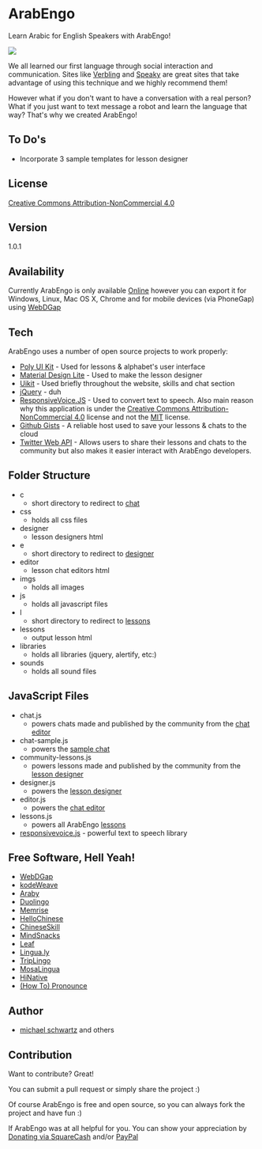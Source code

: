 # ArabEngo
Learn Arabic for English Speakers with ArabEngo!

![](https://raw.githubusercontent.com/mikethedj4/ArabEngo/gh-pages/imgs/screenshots/arabengo_app.png)

We all learned our first language through social interaction and communication. Sites like [Verbling](https://www.verbling.com/community) and [Speaky](https://www.speaky.com/) are great sites that take advantage of using this technique and we highly recommend them!

However what if you don't want to have a conversation with a real person? What if you just want to text message a robot and learn the language that way? That's why we created ArabEngo!

To Do's
-------------
- Incorporate 3 sample templates for lesson designer

License
-------------

[Creative Commons Attribution-NonCommercial 4.0](https://github.com/mikethedj4/ArabEngo/blob/gh-pages/LICENSE.md)

Version
-------------

1.0.1

Availability
-------------

Currently ArabEngo is only available [Online](https://mikethedj4.github.io/ArabEngo/) however you can export it for Windows, Linux, Mac OS X, Chrome and for mobile devices (via PhoneGap) using [WebDGap](https://mikethedj4.github.io/WebDGap/)

Tech
-------------

ArabEngo uses a number of open source projects to work properly:

* [Poly UI Kit](https://github.com/Guilh/Poly) - Used for lessons & alphabet's user interface 
* [Material Design Lite](https://getmdl.io/) - Used to make the lesson designer
* [Uikit](https://getuikit.com) - Used briefly throughout the website, skills and chat section
* [jQuery](http://jquery.com/) - duh
* [ResponsiveVoice.JS](https://responsivevoice.org/) - Used to convert text to speech. Also main reason why this application is under the [Creative Commons Attribution-NonCommercial 4.0](https://github.com/mikethedj4/ArabEngo/blob/gh-pages/LICENSE.md) license and not the [MIT](https://opensource.org/licenses/MIT) license.
* [Github Gists](https://developer.github.com/v3/gists/) - A reliable host used to save your lessons & chats to the cloud
* [Twitter Web API](https://dev.twitter.com/web/embedded-timelines) - Allows users to share their lessons and chats to the community but also makes it easier interact with ArabEngo developers.

Folder Structure
-------------
- c
  - short directory to redirect to [chat](http://mikethedj4.github.io/ArabEngo/chat/)
- css
  - holds all css files
- designer
  - lesson designers html
- e
  - short directory to redirect to [designer](http://mikethedj4.github.io/ArabEngo/designer/)
- editor
  - lesson chat editors html
- imgs
  - holds all images
- js
  - holds all javascript files
- l
  - short directory to redirect to [lessons](http://mikethedj4.github.io/ArabEngo/lessons/)
- lessons
  - output lesson html
- libraries
  - holds all libraries (jquery, alertify, etc:)
- sounds
  - holds all sound files

JavaScript Files
-------------
- chat.js
  - powers chats made and published by the community from the [chat editor](http://mikethedj4.github.io/ArabEngo/editor/)
- chat-sample.js
  - powers the [sample chat](http://mikethedj4.github.io/ArabEngo/lessons/kareem.html)
- community-lessons.js
  - powers lessons made and published by the community from the [lesson designer](http://mikethedj4.github.io/ArabEngo/designer/)
- designer.js
  - powers the [lesson designer](http://mikethedj4.github.io/ArabEngo/designer/)
- editor.js
  - powers the [chat editor](http://mikethedj4.github.io/ArabEngo/editor/)
- lessons.js
  - powers all ArabEngo [lessons](http://mikethedj4.github.io/ArabEngo/lessons/)
- [responsivevoice.js](https://responsivevoice.org/)  - powerful text to speech library

Free Software, Hell Yeah!
-------------

- [WebDGap](https://mikethedj4.github.io/WebDGap/)
- [kodeWeave](https://mikethedj4.github.io/kodeWeave/)
- [Araby](https://itunes.apple.com/us/app/learn-arabic-language-with-araby/id1070554896?mt=8)
- [Duolingo](https://duolingo.com/)
- [Memrise](https://memrise.com/)
- [HelloChinese](http://www.hellochinese.cc/)
- [ChineseSkill](http://www.chinese-skill.com/cs.html)
- [MindSnacks](https://www.mindsnacks.com/)
- [Leaf](https://www.leaf.how/)
- [Lingua.ly](https://webapp.lingua.ly/)
- [TripLingo](http://www.triplingo.com/)
- [MosaLingua](https://ees6.app.link/lifes)
- [HiNative](https://hinative.com/)
- [(How To) Pronounce](http://howtopronounce.dafterapps.com/)

Author
-------------

- [michael schwartz](http://mikethedj4.github.io/) and others

Contribution
-------------

Want to contribute? Great!  

You can submit a pull request or simply share the project :)

Of course ArabEngo is free and open source, so you can always fork the project and have fun :)

If ArabEngo was at all helpful for you. You can show your appreciation by [Donating via SquareCash](https://cash.me/$mschwar4) and/or [PayPal](https://www.paypal.me/mikethedj4)

